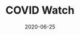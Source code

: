 ---
title: COVID Watch
date: '2020-06-25'
area: clinical
subdomain: Remote Monitoring
authors:
  - authorimage: /images/uploads/anna.morgan.jpg
    authorname: 'Anna Morgan, MD'
    authorrole: Medical Director, COVID Watch
  - authorimage: /images/uploads/DavidDo.jpg
    authorname: 'David Do, MD'
    authorrole: Clinical Informatics Lead
summary: >-
  A Penn Medicine program that automatically checks in with patients at risk for complications of COVID-19 who are self-isolating at home. Patients are monitored 24x7 via text message and escalations managed by a nursing team with full Epic integration. 
results:
  - result: >-
      Staff hour reduction to just 64 per day
  - result: >-
      $2.3 Million savings over 100 days
  - result: >-
      Patient NPS score of 80      
features:
  - feature: Two-way Texting
  - feature: EHR Integration
spotlight: true
pubs:
  - pubURL: 'https://catalyst.nejm.org/doi/full/10.1056/CAT.20.0342'
    pubname: >-
      Remote Monitoring of Patients with Covid-19: Design, implementation, and outcomes of the first 3,000 patients in COVID Watch
  - pubURL: 'https://www.acpjournals.org/doi/10.7326/M21-2019'
    pubname: >-
      Comparative Effectiveness of an Automated Text Messaging Service for Monitoring COVID-19 at Home
condition: COVID-19
intervention: Remote monitoring
outcome: Efficient resource utilization while ensuring patient safety
dedicatedpage: false
externalurl: https://covidwatch.waytohealth.org/
label: Standard of Care 
image: /images/dailycheckin2.jpg
solution_area: COVID-19 Response Solutions
---